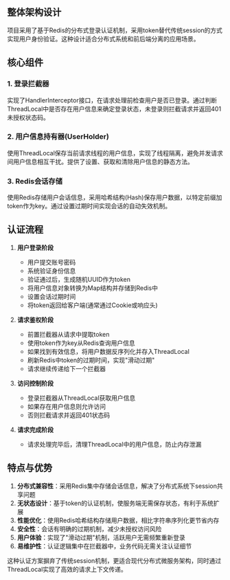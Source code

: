 
## 整体架构设计

项目采用了基于Redis的分布式登录认证机制，采用token替代传统session的方式实现用户身份验证。这种设计适合分布式系统和前后端分离的应用场景。

## 核心组件

### 1. 登录拦截器
实现了HandlerInterceptor接口，在请求处理前检查用户是否已登录。通过判断ThreadLocal中是否存在用户信息来确定登录状态，未登录则拦截请求并返回401未授权状态码。

### 2. 用户信息持有器(UserHolder)
使用ThreadLocal保存当前请求线程的用户信息，实现了线程隔离，避免并发请求间用户信息相互干扰。提供了设置、获取和清除用户信息的静态方法。

### 3. Redis会话存储
使用Redis存储用户会话信息，采用哈希结构(Hash)保存用户数据，以特定前缀加token作为key。通过设置过期时间实现会话的自动失效机制。

## 认证流程

1. **用户登录阶段**
   - 用户提交账号密码
   - 系统验证身份信息
   - 验证通过后，生成随机UUID作为token
   - 将用户信息对象转换为Map结构并存储到Redis中
   - 设置会话过期时间
   - 将token返回给客户端(通常通过Cookie或响应头)

2. **请求鉴权阶段**
   - 前置拦截器从请求中提取token
   - 使用token作为key从Redis查询用户信息
   - 如果找到有效信息，将用户数据反序列化并存入ThreadLocal
   - 刷新Redis中token的过期时间，实现"滑动过期"
   - 请求继续传递给下一个拦截器

3. **访问控制阶段**
   - 登录拦截器从ThreadLocal获取用户信息
   - 如果存在用户信息则允许访问
   - 否则拦截请求并返回401状态码

4. **请求完成阶段**
   - 请求处理完毕后，清理ThreadLocal中的用户信息，防止内存泄漏

## 特点与优势

1. **分布式兼容性**：采用Redis集中存储会话信息，解决了分布式系统下session共享问题
2. **无状态设计**：基于token的认证机制，使服务端无需保存状态，有利于系统扩展
3. **性能优化**：使用Redis哈希结构存储用户数据，相比字符串序列化更节省内存
4. **安全性**：会话有明确的过期机制，减少未授权访问风险
5. **用户体验**：实现了"滑动过期"机制，活跃用户无需频繁重新登录
6. **易维护性**：认证逻辑集中在拦截器中，业务代码无需关注认证细节

这种认证方案摒弃了传统session机制，更适合现代分布式微服务架构，同时通过ThreadLocal实现了高效的请求上下文传递。